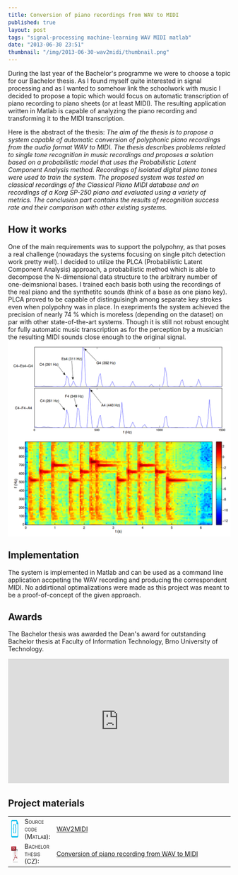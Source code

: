 ```yaml
---
title: Conversion of piano recordings from WAV to MIDI
published: true
layout: post
tags: "signal-processing machine-learning WAV MIDI matlab"
date: "2013-06-30 23:51"
thumbnail: "/img/2013-06-30-wav2midi/thumbnail.png"
---
```


<div class="post">

<p> During the last year of the Bachelor's programme we were to choose a topic for our Bachelor thesis. As I found myself quite interested in signal processing and as I wanted to somehow link the schoolwork with music I decided to propose a topic which would focus on automatic transcription of piano recording to piano sheets (or at least MIDI). The resulting application written in Matlab is capable of analyzing the piano recording and transforming it to the MIDI transcription.
</p>

<!--more-->

<p>
Here is the abstract of the thesis:
<span style="font-style: italic;">The aim of the thesis is to propose a system capable of automatic conversion of polyphonic piano recordings from the audio format WAV to MIDI. The thesis describes problems related to single tone recognition in music recordings and proposes a solution based on a probabilistic model that uses the Probabilistic Latent Component Analysis method. Recordings of isolated digital piano tones were used to train the system. The proposed system was tested on classical recordings of the Classical Piano MIDI database and on recordings of a Korg SP-250 piano and evaluated using a variety of metrics. The conclusion part contains the results of recognition success rate and their comparison with other existing systems.</span>
</p>

<h2>How it works</h2>
One of the main requirements was to support the polypohny, as that poses a real challenge (nowadays the systems focusing on single pitch detection work pretty well). I decided to utilize the PLCA (Probabilistic Latent Component Analysis) approach, a probabilistic method which is able to decompose the N-dimensional data structure to the arbitrary number of one-deimsnional bases. I trained each basis both using the recordings of the real piano and the synthetitc sounds (think of a base as one piano key). PLCA proved to be capable of distinguisingh among separate key strokes even when polypohny was in place. In exepriments the system achieved the precision of nearly 74 % which is moreless (depending on the dataset) on par with other state-of-the-art systems. Though it is still not robust enought for fully automatic music transcription as for the perception by a musician the resulting MIDI sounds close enough to the original signal.

<div>
  <a href="/img/2013-06-30-wav2midi/notes.png">
  <img class="post" src="/img/2013-06-30-wav2midi/notes.png" alt="Polyphony" width="600" align="middle">
  </a>
</div>

<div>
  <a href="/img/2013-06-30-wav2midi/spectrogram.png">
  <img class="post" src="/img/2013-06-30-wav2midi/spectorgram.png" alt="Spectrogram for a few seconds of Smoke on the water song played on piano." width="600" align="middle">
  </a>
</div>

<h2>Implementation</h2>
<p>The system is implemented in Matlab and can be used as a command line application accpeting the WAV recording and producing the correspondent MIDI. No addirtional optimalizations were made as this project was meant to be a proof-of-concept of the given approach.</p>

<h2>Awards</h2>
<p>The Bachelor thesis was awarded the Dean's award for outstanding Bachelor thesis at Faculty of Information Technology, Brno University of Technology.</p>

<iframe src="https://player.vimeo.com/video/145616615" width="500" height="281" frameborder="0" webkitallowfullscreen mozallowfullscreen allowfullscreen></iframe>

<h2>Project materials</h2>

<table>
  <col width="6%">
  <col width="12%">
  <tr>
    <td><img src="/img/source.png" alt="source code icon" width="40" height="40" align="middle"></td>
    <td><span style="font-variant: small-caps;">Source code (Matlab):</span></td>
    <td><a href="https://github.com/bednarikjan/WAV2MIDI">WAV2MIDI</a></td>
  </tr>
  <tr>
    <td><img src="/img/pdf.png" alt="pdf icon" width="40" height="40" align="middle"></td>
    <td><span style="font-variant: small-caps;">Bachelor thesis (CZ):</span></td>
    <td><a href="https://github.com/bednarikjan/WAV2MIDI/blob/master/doc/bachelor_thesis-Jan_Bednarik.pdf">Conversion of piano recording from WAV to MIDI</a></td>
  </tr>
</table>

</div>
